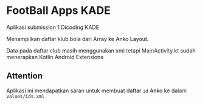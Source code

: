 # FootBall Apps KADE
Aplikasi submission 1 Dicoding KADE

Menampilkan daftar klub bola dari Array ke Anko Layout.

Data pada daftar club masih menggunakan xml tetapi MainActivity.kt sudah menerapkan Kotlin Android Extensions

## Attention
Aplikasi ini mendapatkan saran untuk membuat daftar <code>id</code> Anko ke dalam <code>values/ids.xml</code>
